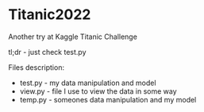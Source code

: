 # Titanic2022
Another try at Kaggle Titanic Challenge

tl;dr - just check test.py

Files description:

- test.py - my data manipulation and model
- view.py - file I use to view the data in some way
- temp.py - someones data manipulation and my model
